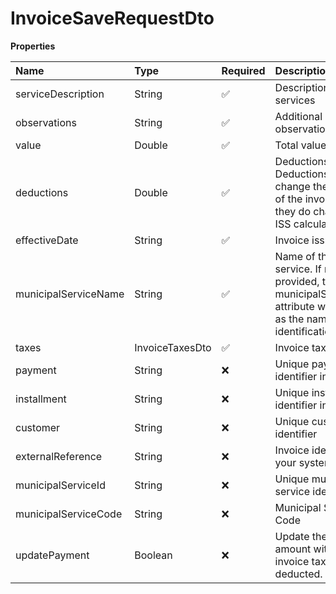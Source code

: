 # InvoiceSaveRequestDto

**Properties**

| Name                 | Type            | Required | Description                                                                                                                     |
| :------------------- | :-------------- | :------- | :------------------------------------------------------------------------------------------------------------------------------ |
| serviceDescription   | String          | ✅       | Description of invoice services                                                                                                 |
| observations         | String          | ✅       | Additional observations                                                                                                         |
| value                | Double          | ✅       | Total value                                                                                                                     |
| deductions           | Double          | ✅       | Deductions. Deductions do not change the total value of the invoice, but they do change the ISS calculation basis.              |
| effectiveDate        | String          | ✅       | Invoice issuance date                                                                                                           |
| municipalServiceName | String          | ✅       | Name of the municipal service. If not provided, the municipalServiceCode attribute will be used as the name for identification. |
| taxes                | InvoiceTaxesDto | ✅       | Invoice taxes                                                                                                                   |
| payment              | String          | ❌       | Unique payment identifier in Asaas                                                                                              |
| installment          | String          | ❌       | Unique installment identifier in Asaas                                                                                          |
| customer             | String          | ❌       | Unique customer identifier                                                                                                      |
| externalReference    | String          | ❌       | Invoice identifier in your system                                                                                               |
| municipalServiceId   | String          | ❌       | Unique municipal service identifier                                                                                             |
| municipalServiceCode | String          | ❌       | Municipal Service Code                                                                                                          |
| updatePayment        | Boolean         | ❌       | Update the Payment amount with the invoice taxes already deducted.                                                              |

<!-- This file was generated by liblab | https://liblab.com/ -->
